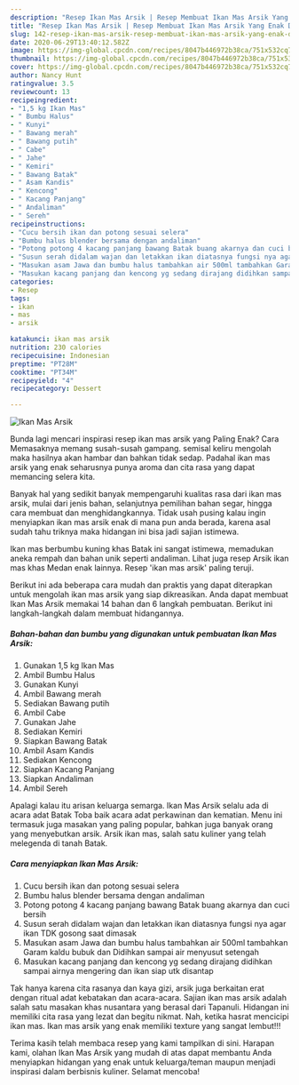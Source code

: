 ```yaml
---
description: "Resep Ikan Mas Arsik | Resep Membuat Ikan Mas Arsik Yang Enak Dan Mudah"
title: "Resep Ikan Mas Arsik | Resep Membuat Ikan Mas Arsik Yang Enak Dan Mudah"
slug: 142-resep-ikan-mas-arsik-resep-membuat-ikan-mas-arsik-yang-enak-dan-mudah
date: 2020-06-29T13:40:12.582Z
image: https://img-global.cpcdn.com/recipes/8047b446972b38ca/751x532cq70/ikan-mas-arsik-foto-resep-utama.jpg
thumbnail: https://img-global.cpcdn.com/recipes/8047b446972b38ca/751x532cq70/ikan-mas-arsik-foto-resep-utama.jpg
cover: https://img-global.cpcdn.com/recipes/8047b446972b38ca/751x532cq70/ikan-mas-arsik-foto-resep-utama.jpg
author: Nancy Hunt
ratingvalue: 3.5
reviewcount: 13
recipeingredient:
- "1,5 kg Ikan Mas"
- " Bumbu Halus"
- " Kunyi"
- " Bawang merah"
- " Bawang putih"
- " Cabe"
- " Jahe"
- " Kemiri"
- " Bawang Batak"
- " Asam Kandis"
- " Kencong"
- " Kacang Panjang"
- " Andaliman"
- " Sereh"
recipeinstructions:
- "Cucu bersih ikan dan potong sesuai selera"
- "Bumbu halus blender bersama dengan andaliman"
- "Potong potong 4 kacang panjang bawang Batak buang akarnya dan cuci bersih"
- "Susun serah didalam wajan dan letakkan ikan diatasnya fungsi nya agar ikan TDK gosong saat dimasak"
- "Masukan asam Jawa dan bumbu halus tambahkan air 500ml tambahkan Garam kaldu bubuk dan Didihkan sampai air menyusut setengah"
- "Masukan kacang panjang dan kencong yg sedang dirajang didihkan sampai airnya mengering dan ikan siap utk disantap"
categories:
- Resep
tags:
- ikan
- mas
- arsik

katakunci: ikan mas arsik 
nutrition: 230 calories
recipecuisine: Indonesian
preptime: "PT28M"
cooktime: "PT34M"
recipeyield: "4"
recipecategory: Dessert

---
```



![Ikan Mas Arsik](https://img-global.cpcdn.com/recipes/8047b446972b38ca/751x532cq70/ikan-mas-arsik-foto-resep-utama.jpg)

Bunda lagi mencari inspirasi resep ikan mas arsik yang Paling Enak? Cara Memasaknya memang susah-susah gampang. semisal keliru mengolah maka hasilnya akan hambar dan bahkan tidak sedap. Padahal ikan mas arsik yang enak seharusnya punya aroma dan cita rasa yang dapat memancing selera kita.

Banyak hal yang sedikit banyak mempengaruhi kualitas rasa dari ikan mas arsik, mulai dari jenis bahan, selanjutnya pemilihan bahan segar, hingga cara membuat dan menghidangkannya. Tidak usah pusing kalau ingin menyiapkan ikan mas arsik enak di mana pun anda berada, karena asal sudah tahu triknya maka hidangan ini bisa jadi sajian istimewa.

Ikan mas berbumbu kuning khas Batak ini sangat istimewa, memadukan aneka rempah dan bahan unik seperti andaliman. Lihat juga resep Arsik ikan mas khas Medan enak lainnya. Resep &#39;ikan mas arsik&#39; paling teruji.


Berikut ini ada beberapa cara mudah dan praktis yang dapat diterapkan untuk mengolah ikan mas arsik yang siap dikreasikan. Anda dapat membuat Ikan Mas Arsik memakai 14 bahan dan 6 langkah pembuatan. Berikut ini langkah-langkah dalam membuat hidangannya.

<!--inarticleads1-->

##### Bahan-bahan dan bumbu yang digunakan untuk pembuatan Ikan Mas Arsik:

1. Gunakan 1,5 kg Ikan Mas
1. Ambil  Bumbu Halus
1. Gunakan  Kunyi
1. Ambil  Bawang merah
1. Sediakan  Bawang putih
1. Ambil  Cabe
1. Gunakan  Jahe
1. Sediakan  Kemiri
1. Siapkan  Bawang Batak
1. Ambil  Asam Kandis
1. Sediakan  Kencong
1. Siapkan  Kacang Panjang
1. Siapkan  Andaliman
1. Ambil  Sereh


Apalagi kalau itu arisan keluarga semarga. Ikan Mas Arsik selalu ada di acara adat Batak Toba baik acara adat perkawinan dan kematian. Menu ini termasuk juga masakan yang paling popular, bahkan juga banyak orang yang menyebutkan arsik. Arsik ikan mas, salah satu kuliner yang telah melegenda di tanah Batak. 

<!--inarticleads2-->

##### Cara menyiapkan Ikan Mas Arsik:

1. Cucu bersih ikan dan potong sesuai selera
1. Bumbu halus blender bersama dengan andaliman
1. Potong potong 4 kacang panjang bawang Batak buang akarnya dan cuci bersih
1. Susun serah didalam wajan dan letakkan ikan diatasnya fungsi nya agar ikan TDK gosong saat dimasak
1. Masukan asam Jawa dan bumbu halus tambahkan air 500ml tambahkan Garam kaldu bubuk dan Didihkan sampai air menyusut setengah
1. Masukan kacang panjang dan kencong yg sedang dirajang didihkan sampai airnya mengering dan ikan siap utk disantap


Tak hanya karena cita rasanya dan kaya gizi, arsik juga berkaitan erat dengan ritual adat kebatakan dan acara-acara. Sajian ikan mas arsik adalah salah satu masakan khas nusantara yang berasal dari Tapanuli. Hidangan ini memiliki cita rasa yang lezat dan begitu nikmat. Nah, ketika hasrat mencicipi ikan mas. Ikan mas arsik yang enak memiliki texture yang sangat lembut!!! 

Terima kasih telah membaca resep yang kami tampilkan di sini. Harapan kami, olahan Ikan Mas Arsik yang mudah di atas dapat membantu Anda menyiapkan hidangan yang enak untuk keluarga/teman maupun menjadi inspirasi dalam berbisnis kuliner. Selamat mencoba!
